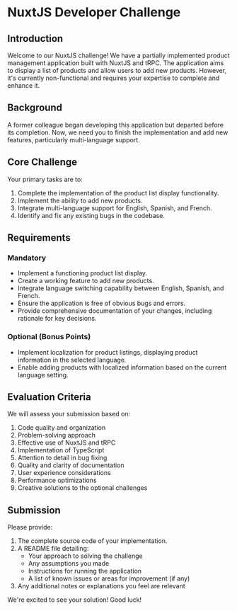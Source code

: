 # NuxtJS Developer Challenge

## Introduction

Welcome to our NuxtJS challenge! We have a partially implemented product management application built with NuxtJS and tRPC. 
The application aims to display a list of products and allow users to add new products. 
However, it's currently non-functional and requires your expertise to complete and enhance it.

## Background

A former colleague began developing this application but departed before its completion. 
Now, we need you to finish the implementation and add new features, particularly multi-language support.

## Core Challenge

Your primary tasks are to:

1. Complete the implementation of the product list display functionality.
2. Implement the ability to add new products.
3. Integrate multi-language support for English, Spanish, and French.
4. Identify and fix any existing bugs in the codebase.

## Requirements

### Mandatory
- Implement a functioning product list display.
- Create a working feature to add new products.
- Integrate language switching capability between English, Spanish, and French.
- Ensure the application is free of obvious bugs and errors.
- Provide comprehensive documentation of your changes, including rationale for key decisions.

### Optional (Bonus Points)
- Implement localization for product listings, displaying product information in the selected language.
- Enable adding products with localized information based on the current language setting.

## Evaluation Criteria

We will assess your submission based on:

1. Code quality and organization
2. Problem-solving approach
3. Effective use of NuxtJS and tRPC
4. Implementation of TypeScript
5. Attention to detail in bug fixing
6. Quality and clarity of documentation
7. User experience considerations
8. Performance optimizations
9. Creative solutions to the optional challenges

## Submission

Please provide:

1. The complete source code of your implementation.
2. A README file detailing:
   - Your approach to solving the challenge
   - Any assumptions you made
   - Instructions for running the application
   - A list of known issues or areas for improvement (if any)
3. Any additional notes or explanations you feel are relevant

We're excited to see your solution! Good luck!
